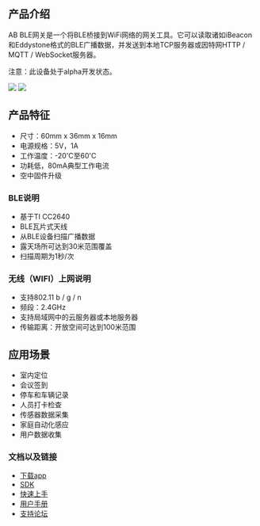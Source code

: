 ## 产品介绍

AB BLE网关是一个将BLE桥接到WiFi网络的网关工具。它可以读取诸如iBeacon和Eddystone格式的BLE广播数据，并发送到本地TCP服务器或因特网HTTP
/ MQTT / WebSocket服务器。

注意：此设备处于alpha开发状态。

<img src="https://i1.aprbrother.com/gw_1.jpg-320.jpg">
<img src="https://i1.aprbrother.com/gw_2.jpg-320.jpg">

## 产品特征

  - 尺寸：60mm x 36mm x 16mm
  - 电源规格：5V，1A
  - 工作温度：-20'C至60'C
  - 功耗低，80mA典型工作电流
  - 空中固件升级

### BLE说明

  - 基于TI CC2640
  - BLE瓦片式天线
  - 从BLE设备扫描广播数据
  - 露天场所可达到30米范围覆盖
  - 扫描周期为1秒/次

### 无线（WIFI）上网说明

  - 支持802.11 b / g /
    n
  - 频段：2.4GHz
  - 支持局域网中的云服务器或本地服务器
  - 传输距离：开放空间可达到100米范围

## 应用场景

  - 室内定位
  - 会议签到
  - 停车和车辆记录
  - 人员打卡检查
  - 传感器数据采集
  - 家庭自动化感应
  - 用户数据收集

### 文档以及链接

  - [下载app](Download_app_ABGateway.md)
  - [SDK](https://github.com/AprilBrother/ab-ble-gateway-sdk)
  - [快速上手](AB_BLE_Gateway_Quick_Start.md)
  - [用户手册](AB_BLE_Gateway_User_Guide.md)
  - [支持论坛](http://bbs.aprbrother.com/c/wifi)
